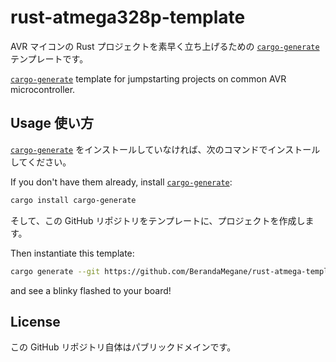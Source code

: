 # rust-atmega328p-template

AVR マイコンの Rust プロジェクトを素早く立ち上げるための [`cargo-generate`] テンプレートです。

[`cargo-generate`] template for jumpstarting projects on common AVR
microcontroller.

## Usage 使い方

[`cargo-generate`] をインストールしていなければ、次のコマンドでインストールしてください。

If you don't have them already, install [`cargo-generate`]:

```bash
cargo install cargo-generate
```

そして、この GitHub リポジトリをテンプレートに、プロジェクトを作成します。

Then instantiate this template:

```bash
cargo generate --git https://github.com/BerandaMegane/rust-atmega-template.git
```

and see a blinky flashed to your board!

[`cargo-generate`]: https://github.com/cargo-generate/cargo-generate

## License

この GitHub リポジトリ自体はパブリックドメインです。

